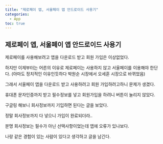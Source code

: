 ```yaml
---
title: "제로페이 앱, 서울페이 앱 안드로이드 사용기"
categories: 
  - App
toc: true
---
```


## 제로페이 앱, 서울페이 앱 안드로이드 사용기
  
제로페이를 사용해보려고 앱을 다운로드 받고 회원 가입은 이상없었다.  
  
하지만 이제부터는 어른의 이유로 제로페이는 사용하지 않고 서울페이를 이용해야 한단다. (아마도 정치적인 이유인듯하다 박원순 시장에서 오세훈 시장으로 바뀌었음)  
    
그래서 서울페이 앱을 다운로드 받고 사용하려고 회원 가입하려고하니 문제가 생겼다.  
  
휴대폰 문자인증까지 받고 필수정보를 넣고 회원가입을 하려니 버튼이 눌리지 않았다.  
  
구글링 해보니 회사정보까지 기입하면 된다는 글을 보았다.  
  
정말 회사정보까지 다 넣으니 가입이 완료되더라..  
  
분명 회사정보는 필수가 아닌 선택사항이었는데 앱에 오류가 있나보다.  
  
나랑 같은 경험이 있는 사람이 있다고 생각하고 글을 남긴다.  
